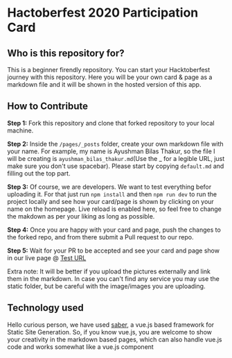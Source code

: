 # Hactoberfest 2020 Participation Card

## Who is this repository for?

This is a beginner firendly repository. You can start your Hacktoberfest journey with this repository. Here you will be your own card & page as a markdown file and it will be shown in the hosted version of this app.


## How to Contribute

**Step 1:** Fork this repository and clone that forked repository to your local machine.

**Step 2:** Inside the `/pages/_posts` folder, create your own markdown file with your name. For example, my name is Ayushman Bilas Thakur, so the file I will be creating is `ayushman_bilas_thakur.md`(Use the _ for a legible URL, just make sure you don't use spacebar). Please start by copying `default.md` and filling out the top part.

**Step 3:** Of course, we are developers. We want to test everything befor uploading it. For that just run `npm install` and then `npm run dev` to run the project locally and see how your card/page is shown by clicking on your name on the homepage. Live reload is enabled here, so feel free to change the makdown as per your liking as long as possible.

**Step 4:** Once you are happy with your card and page, push the changes to the forked repo, and from there submit a Pull request to our repo. 

**Step 5:** Wait for your PR to be accepted and see your card and page show in our live page @ [Test URL](https://hf2020-cards.netlify.app/)

Extra note: It will be better if you upload the pictures externally and link them in the markdown. In case you can't find any service you may use the static folder, but be careful with the image/images you are uploading.

## Technology used

Hello curious person, we have used [saber](https://saber.land/), a vue.js based framework for Static Site Generation. So, if you know vue.js, you are welcome to show your creativity in the markdown based pages, which can also handle vue.js code and works somewhat like a vue.js component

